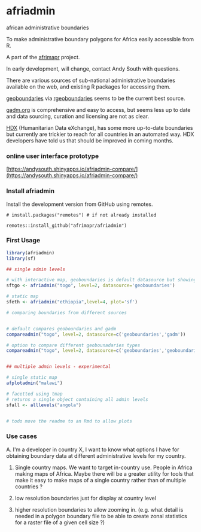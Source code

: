 # afriadmin
african administrative boundaries

To make administrative boundary polygons for Africa easily accessible from R.

A part of the [afrimapr](www.afrimapr.org) project.

In early development, will change, contact Andy South with questions.

There are various sources of sub-national administrative boundaries available on the web, and existing R packages for accessing them.

[geoboundaries](https://www.geoboundaries.org/) via [rgeoboundaries](https://dickoa.gitlab.io/rgeoboundaries/) seems to be the current best source.

[gadm.org](https://gadm.org/) is comprehensive and easy to access, but seems less up to date and data sourcing, curation and licensing are not as clear.

[HDX](https://data.humdata.org/) (Humanitarian Data eXchange), has some more up-to-date boundaries but currently are trickier to reach for all countries in an automated way. HDX developers have told us that should be improved in coming months.

### online user interface prototype
[https://andysouth.shinyapps.io/afriadmin-compare/](https://andysouth.shinyapps.io/afriadmin-compare/)


### Install afriadmin

Install the development version from GitHub using remotes.

    # install.packages("remotes") # if not already installed
    
    remotes::install_github("afrimapr/afriadmin")


### First Usage

``` r
library(afriadmin)
library(sf)

## single admin levels

# with interactive map, geoboundaries is default datasource but showing here for info
sftgo <- afriadmin("togo", level=2, datasource='geoboundaries')

# static map
sfeth <- afriadmin("ethiopia",level=4, plot='sf')

# comparing boundaries from different sources


# default compares geoboundaries and gadm
compareadmin("togo", level=2, datasource=c('geoboundaries','gadm'))

# option to compare different geobounadaries types
compareadmin("togo", level=2, datasource=c('geoboundaries','geoboundaries'), type=c('sscu','hpscu') )


## multiple admin levels - experimental

# single static map
afplotadmin("malawi")

# facetted using tmap
# returns a single object containing all admin levels
sfall <- alllevels("angola")


# todo move the readme to an Rmd to allow plots

```

### Use cases

A. I'm a developer in country X, I want to know what options I have for obtaining boundary data at different administrative levels for my country.


1. Single country maps.
We want to target in-country use. People in Africa making maps of Africa. Maybe there will be a greater utility for tools that make it easy to make maps of a single country rather than of multiple countries ? 

2. low resolution boundaries just for display at country level

3. higher resolution boundaries to allow zooming in. (e.g. what detail is needed in a polygon boundary file to be able to create zonal statistics for a raster file of a given cell size ?)


